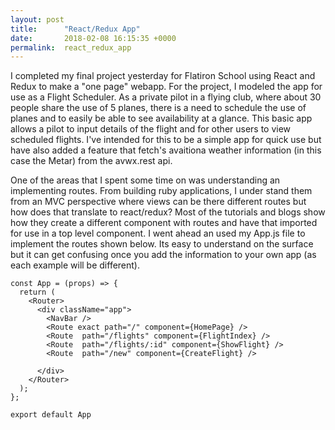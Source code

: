 ```yaml
---
layout: post
title:      "React/Redux App"
date:       2018-02-08 16:15:35 +0000
permalink:  react_redux_app
---
```




I completed my final project yesterday for Flatiron School using React and Redux to make a "one page" webapp.  For the project, I modeled the app for use as a Flight Scheduler.  As a private pilot in a flying club, where about 30 people share the use of 5 planes, there is a need to schedule the use of planes and to easily be able to see availability at a glance.  This basic app allows a pilot to input details of the flight and for other users to view scheduled flights.  I've intended for this to be a simple app for quick use but have also added a feature that fetch's avaitiona weather information (in this case the Metar) from the avwx.rest api.  

One of the areas that I spent some time on was understanding an implementing routes.  From building ruby applications, I under stand them from an MVC perspective where views can be there different routes but how does that translate to react/redux?  Most of the tutorials and blogs show how they create a different component with routes and have that imported for use in a top level component.  I went ahead an used my App.js file to implement the routes shown below.  Its easy to understand on the surface but it can get confusing once you add the information to your own app (as each example will be different).

```
const App = (props) => {
  return (
    <Router>
      <div className="app">
        <NavBar />
        <Route exact path="/" component={HomePage} />
        <Route  path="/flights" component={FlightIndex} />
        <Route  path="/flights/:id" component={ShowFlight} />
        <Route  path="/new" component={CreateFlight} />
      
      </div>
    </Router>
  );
};

export default App
```
